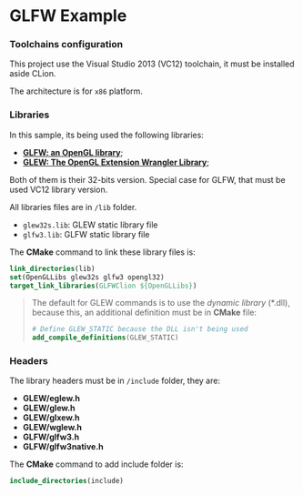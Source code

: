 # GLFW Example

### Toolchains configuration

This project use the Visual Studio 2013 (VC12) toolchain, it must be installed aside CLion.

The architecture is for `x86` platform. 

### Libraries

In this sample, its being used the following libraries:
- [**GLFW: an OpenGL library**](https://www.glfw.org/download.html);
- [**GLEW: The OpenGL Extension Wrangler Library**](http://glew.sourceforge.net/);

Both of them is their 32-bits version. Special case for GLFW, that must be used VC12 library version.

All libraries files are in `/lib` folder.

- `glew32s.lib`: GLEW static library file
- `glfw3.lib`: GLFW static library file

The **CMake** command to link these library files is:

```cmake
link_directories(lib)
set(OpenGLLibs glew32s glfw3 opengl32)
target_link_libraries(GLFWClion ${OpenGLLibs})
```

> The default for GLEW commands is to use the _dynamic library_ (*.dll), because this, an additional definition must be in **CMake** file:
> ```cmake
> # Define GLEW_STATIC because the DLL isn't being used
> add_compile_definitions(GLEW_STATIC)
> ``` 

### Headers

The library headers must be in `/include` folder, they are:
- **GLEW/eglew.h**
- **GLEW/glew.h**
- **GLEW/glxew.h**
- **GLEW/wglew.h**
- **GLFW/glfw3.h**
- **GLFW/glfw3native.h**

The **CMake** command to add include folder is:
```cmake
include_directories(include)
```
